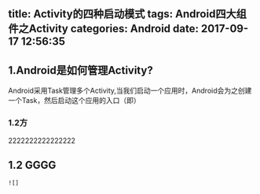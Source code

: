 title: Activity的四种启动模式
tags: Android四大组件之Activity
categories: Android
date: 2017-09-17 12:56:35
---

## 1.Android是如何管理Activity?
Android采用Task管理多个Activity,当我们启动一个应用时，Android会为之创建一个Task，然后启动这个应用的入口（即<intent-filter>）

### 1.2方
2222222222222222
## 1.2 GGGG
<!--more-->
```bash
![]
```